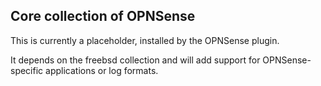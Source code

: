 ## Core collection of OPNSense

This is currently a placeholder, installed by the OPNSense plugin.

It depends on the freebsd collection and will add support for OPNSense-specific applications or log formats.
